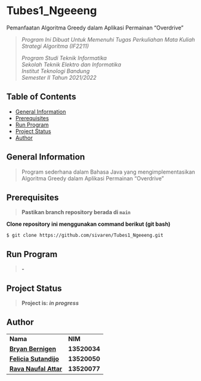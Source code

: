 # Tubes1_Ngeeeng
Pemanfaatan Algoritma Greedy dalam Aplikasi Permainan “Overdrive”

> _Program Ini Dibuat Untuk Memenuhi Tugas Perkuliahan Mata Kuliah Strategi Algoritma (IF2211)_ <br/>
>
> _Program Studi Teknik Informatika <br/>
> Sekolah Teknik Elektro dan Informatika <br/>
> Institut Teknologi Bandung <br/>
> Semester II Tahun 2021/2022 <br/>_

## Table of Contents
* [General Information](#general-information)
* [Prerequisites](#prerequisites)
* [Run Program](#run-program)
* [Project Status](#project-status)
* [Author](#author)

## General Information
> Program sederhana dalam Bahasa Java yang mengimplementasikan Algoritma Greedy dalam Aplikasi Permainan “Overdrive”

## Prerequisites
> **Pastikan branch repository berada di `main`** </br>

**Clone repository ini menggunakan command berikut (git bash)**
```
$ git clone https://github.com/sivaren/Tubes1_Ngeeeng.git
```

## Run Program
> **-**

## Project Status
> **Project is: _in progress_**

## Author
<table>
    <tr>
      <td><b>Nama</b></td>
      <td><b>NIM</b></td>
    </tr>
    <tr>
      <td><a href="https://github.com/bryanbernigen"><b>Bryan Bernigen</b></a></td>
      <td><b>13520034</b></td>
    </tr>
    <tr>
      <td><a href="https://github.com/FelineJTD"><b>Felicia Sutandijo</b></a></td>
      <td><b>13520050</b></td>
    </tr>
    <tr>
      <td><a href="https://github.com/sivaren"><b>Rava Naufal Attar</b></a></td>
      <td><b>13520077</b></td>
    </tr>
</table>